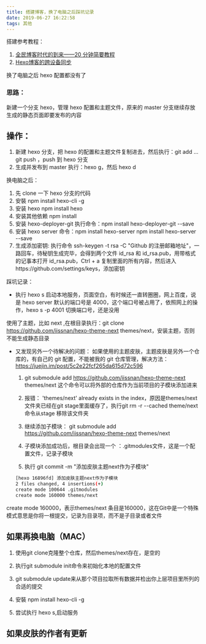 ```yaml
---
title: 搭建博客，换了电脑之后踩坑记录
date: 2019-06-27 16:22:58
tags: 其他
---
```


搭建参考教程：

1. [全民博客时代的到来——20 分钟简要教程](https://www.jianshu.com/p/e99ed60390a8)
2. [Hexo博客的跨设备同步](https://www.jianshu.com/p/6fb0b287f950)


换了电脑之后 hexo 配置都没有了

### 思路：

新建一个分支 hexo，管理 hexo 配置和主题文件，原来的 master 分支继续存放生成的静态页面即要发布的内容

## 操作：

1. 新建 hexo 分支，把 hexo 的配置和主题文件复制进去，然后执行：git add ... git push ，push 到 hexo 分支
2. 生成并发布到 master 执行：hexo g，然后 hexo d

换电脑之后：

1. 先 clone 一下 hexo 分支的代码
2. 安裝 npm install hexo-cli -g
3. 安装 hexo npm install hexo
4. 安装其他依赖 npm install
5. 安装 hexo-deployer-git 执行命令：npm install hexo-deployer-git --save
6. 安装 hexo server 命令：npm install hexo-server
   npm install hexo-server --save
7. 生成添加密钥: 执行命令 ssh-keygen -t rsa -C "Github 的注册邮箱地址"，一路回车，待秘钥生成完毕，会得到两个文件 id_rsa 和 id_rsa.pub，用带格式的记事本打开 id_rsa.pub，Ctrl + a 复制里面的所有内容，然后进入https://github.com/settings/keys，添加密钥

踩坑记录：

- 执行 hexo s 启动本地服务，页面空白，有时候还一直转圈圈，网上百度，说是 hexo server 默认的端口号是 4000，这个端口号被占用了，依照网上的操作，hexo s -p 4001 切换端口号，还是没用

使用了主题，比如 next ,在根目录执行：git clone https://github.com/iissnan/hexo-theme-next themes/next，安装主题，否则不能生成静态目录

- 又发现另外一个待解决的问题： 如果使用的主题皮肤，主题皮肤是另外一个仓库的，有自己的 git 配置，不能被我的 git 仓库管理，解决方法：https://juejin.im/post/5c2e22fcf265da615d72c596



  1. git submodule add https://github.com/iissnan/hexo-theme-next themes/next
  这个命令可以将外部的仓库作为当前项目的子模块添加进来

  2. 报错： 'themes/next' already exists in the index，原因是themes/next文件夹已经在git stage里面缓存了，执行git rm -r --cached theme/next命令从stage 移除该文件夹

  3. 继续添加子模块：  git submodule add https://github.com/iissnan/hexo-theme-next themes/next

  4. 子模块添加成功后，根目录会出现一个 ：.gitmodules文件，这是一个配置文件，记录子模块

  5. 执行 git commit -m "添加皮肤主题next作为子模块"

  ``` bash
  [hexo 16896fd] 添加皮肤主题next作为子模块
  2 files changed, 4 insertions(+)
  create mode 100644 .gitmodules
  create mode 160000 themes/next
  ```

create mode 160000，表示themes/next 条目是160000，这在Git中是一个特殊模式意思是你将一根提交，记录为目录项，而不是子目录或者文件

## 如果再换电脑（MAC）

1. 使用git clone克隆整个仓库，然后themes/next存在，是空的

2. 执行git submodule init命令来初始化本地的配置文件

3. git submodule update来从那个项目拉取所有数据并检出你上层项目里所列的合适的提交

4. 安裝 npm install hexo-cli -g

5. 尝试执行 hexo s,启动服务

## 如果皮肤的作者有更新
